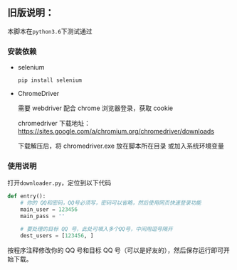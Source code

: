 ## 旧版说明：

本脚本在`python3.6`下测试通过

### 安装依赖

- selenium

  `pip install selenium`

- ChromeDriver

  需要 webdriver 配合 chrome 浏览器登录，获取 cookie

  chromedriver 下载地址：<https://sites.google.com/a/chromium.org/chromedriver/downloads>

  下载解压后，将 chromedriver.exe 放在脚本所在目录 或加入系统环境变量

### 使用说明

打开`downloader.py`，定位到以下代码

```python
def entry():
    # 你的 QQ和密码，QQ号必须写，密码可以省略，然后使用网页快速登录功能
    main_user = 123456
    main_pass = ''

    # 要处理的目标 QQ 号，此处可填入多个QQ号，中间用逗号隔开
    dest_users = [123456, ]
```

按程序注释修改你的 QQ 号和目标 QQ 号（可以是好友的），然后保存运行即可开始下载。
